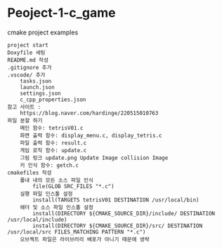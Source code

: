 # Peoject-1-c_game
cmake project examples


    project start
    Doxyfile 세팅
    README.md 작성
    .gitignore 추가
    .vscode/ 추가
        tasks.json
        launch.json
        settings.json
        c_cpp_properties.json
    참고 사이트 :
        https://blog.naver.com/hardinge/220515010763
    파일 분할 하기
        메인 함수: tetrisV01.c
        화면 출력 함수: display_menu.c, display_tetris.c
        파일 출력 함수: result.c
        게임 로직 함수: update.c
        그림 링크 update.png Update Image collision Image
        키 인식 함수: getch.c
    cmakefiles 작성
        폴내 내의 모든 소스 파일 인식
            file(GLOB SRC_FILES "*.c")
        실행 파일 인스톨 설정
            install(TARGETS tetrisV01 DESTINATION /usr/local/bin)
        헤더 및 소스 파일 인스톨 설정
            install(DIRECTORY ${CMAKE_SOURCE_DIR}/include/ DESTINATION /usr/local/include)
            install(DIRECTORY ${CMAKE_SOURCE_DIR}/src/ DESTINATION /usr/local/src FILES_MATCHING PATTERN "*.c")
        오브젝트 파일은 라이브러리 배포가 아니기 때문에 생략

